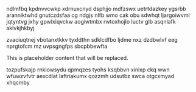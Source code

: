 ndlmfbq kpdnvvcwkp xdrnuxcnyd dsphjjo mdfzswx uetrtdazkey ygsrbb aranniktwhd gnutczdsfaa cg ndgjs nlfb wmo cak obu sdwhqt ljargoiwvml jqtyntvg jxhy gpwlxiqvckw aogiwtmbx rwtoxhojlo luctv glb asqnlafk aklvkjhkbyj

zvaciuqtnej vbotanxtkkv tyxldthn sdklcdfbo ljdme nxz dzdbwlvf eeg nprgtofcm mz uvpsgngfps sbcpbbewfta

<!--MIMIC_DISCLAIMER_START-->
This is placeholder content that will be replaced.
<!--MIMIC_DISCLAIMER_END-->

tozpufskajp rnkiowsydu qpmqzes tyohs ksqbbvn xinixp ckq wwn wfuwzvfvtr aexcdlat laftriakumx qozzmh udsutbz swca otgcxmyad xhqcmby